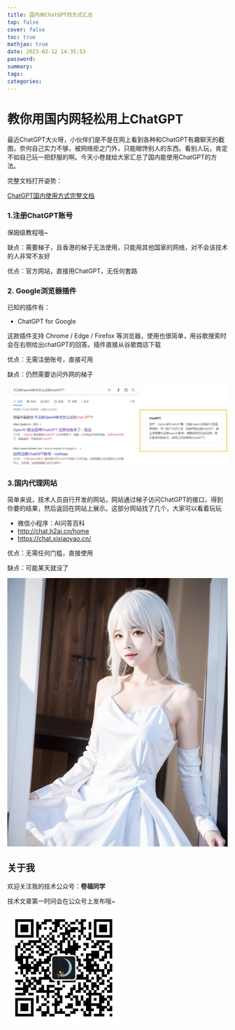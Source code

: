 ```yaml
---
title: 国内用ChatGPT的方式汇总
top: false
cover: false
toc: true
mathjax: true
date: 2023-02-12 14:35:53
password:
summary:
tags:
categories:
---
```

# 教你用国内网轻松用上ChatGPT

最近ChatGPT大火呀，小伙伴们是不是在网上看到各种和ChatGPT有趣聊天的截图，奈何自己实力不够，被网络拒之门外，只能眼馋别人的东西。看别人玩，肯定不如自己玩一把舒服的啊。今天小卷就给大家汇总了国内能使用ChatGPT的方法。

完整文档打开姿势：

[ChatGPT国内使用方式完整文档](https://pan.baidu.com/s/1a8OfrosxofsRQo3xZJ_2HA?pwd=bqvx)



### 1.注册ChatGPT账号

保姆级教程哦~

缺点：需要梯子，且香港的梯子无法使用，只能用其他国家的网络，对不会该技术的人非常不友好

优点：官方网站，直接用ChatGPT，无任何套路

### 2. Google浏览器插件

已知的插件有：

* ChatGPT for Google

这款插件支持 Chrome / Edge / Firefox 等浏览器，使用也很简单，用谷歌搜索时会在右侧给出chatGPT的回答。插件直接从谷歌商店下载

优点：无需注册账号，直接可用

缺点：仍然需要访问外网的梯子

![](https://raw.githubusercontent.com/longbig/hexo-blogs/master/source/img/chatgpt/17.png)



### 3.国内代理网站

简单来说，技术人员自行开发的网站，网站通过梯子访问ChatGPT的接口，得到你要的结果，然后返回在网站上展示。这部分网站找了几个，大家可以看着玩玩

- 微信小程序：AI问答百科
- http://chat.h2ai.cn/home
- https://chat.xixiaoyao.cn/

优点：无需任何门槛，直接使用

缺点：可能某天就没了

![](https://github.com/longbig/hexo-blogs/blob/main/source/img/ai/girl/1.png)


## 关于我

欢迎关注我的技术公众号：**卷福同学**

技术文章第一时间会在公众号上发布哦~

![公众号](https://raw.githubusercontent.com/longbig/hexo-blogs/master/source/img/wechat/%E5%85%AC%E4%BC%97%E5%8F%B7%E4%BA%8C%E7%BB%B4%E7%A0%81.jpeg)
